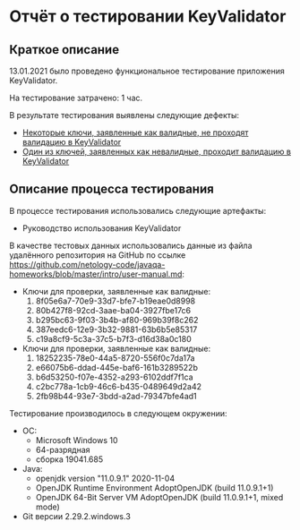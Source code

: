 # Отчёт о тестировании KeyValidator

## Краткое описание

13.01.2021 было проведено функциональное тестирование приложения KeyValidator.

На тестирование затрачено: 1 час.

В результате тестирования выявлены следующие дефекты:
* [Некоторые ключи, заявленные как валидные, не проходят валидацию в KeyValidator](https://github.com/Filosoff42/JavaHW1-KeyValidator/issues/1#issue-784649666)
* [Один из ключей, заявленных как невалидные, проходит валидацию в KeyValidator](https://github.com/Filosoff42/JavaHW1-KeyValidator/issues/2#issue-784651879)

## Описание процесса тестирования

В процессе тестирования использовались следующие артефакты:
* Руководство использования KeyValidator

В качестве тестовых данных использовались данные из файла удалённого репозитория на GitHub по ссылке https://github.com/netology-code/javaqa-homeworks/blob/master/intro/user-manual.md:
* Ключи для проверки, заявленные как валидные:
    1. 8f05e6a7-70e9-33d7-bfe7-b19eae0d8998
    2. 80b427f8-92cd-3aae-ba04-3927fbe17c6
    3. b295bc63-9f03-3b4b-af80-969b39f8c262
    4. 387eedc6-12e9-3b32-9881-63b6b5e85317
    5. c19a8cf9-5c3a-37c5-b7f3-d16d38a0c180
* Ключи для проверки, заявленные как валидные:
    1. 18252235-78e0-44a5-8720-556f0c7da17a
    2. e66075b6-ddad-445e-baf6-161b3289522b
    3. b6d53250-f07e-4352-a293-6102ddf7f1ca
    4. c2bc778a-1cb9-46c6-b435-0489649d2a42
    5. 2fb98b44-93e7-3bdd-a2ad-79347bfe4ad1


Тестирование производилось в следующем окружении:
* ОС: 
    * Microsoft Windows 10
    * 64-разрядная
    * сборка 19041.685
* Java:
    * openjdk version "11.0.9.1" 2020-11-04
    * OpenJDK Runtime Environment AdoptOpenJDK (build 11.0.9.1+1)
    * OpenJDK 64-Bit Server VM AdoptOpenJDK (build 11.0.9.1+1, mixed mode)
* Git версии 2.29.2.windows.3